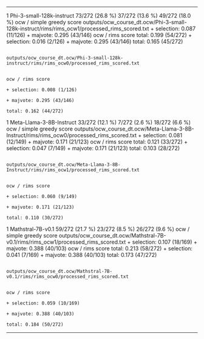 -  -------------------------  ---------------  ---------------  ---------------  -------------------------  --------------------------------------------------------------------------------------------
1  Phi-3-small-128k-instruct  73/272 (26.8 %)  37/272 (13.6 %)  49/272 (18.0 %)  ocw / simple greedy score  outputs/ocw_course_dt.ocw/Phi-3-small-128k-instruct/rims/rims_ocw1/processed_rims_scored.txt
                                                                                 	+ selection: 0.087 (11/126)
                                                                                 	+ majvote: 0.295 (43/146)                            ocw / rims score
                                                                                 total: 0.199 (54/272)      	+ selection: 0.016 (2/126)
                                                                                                            	+ majvote: 0.295 (43/146)
                                                                                                            total: 0.165 (45/272)

                                                                                                            outputs/ocw_course_dt.ocw/Phi-3-small-128k-instruct/rims/rims_ocw0/processed_rims_scored.txt

                                                                                                            ocw / rims score
                                                                                                            	+ selection: 0.008 (1/126)
                                                                                                            	+ majvote: 0.295 (43/146)
                                                                                                            total: 0.162 (44/272)
1  Meta-Llama-3-8B-Instruct   33/272 (12.1 %)  7/272 (2.6 %)    18/272 (6.6 %)   ocw / simple greedy score  outputs/ocw_course_dt.ocw/Meta-Llama-3-8B-Instruct/rims/rims_ocw0/processed_rims_scored.txt
                                                                                 	+ selection: 0.081 (12/149)
                                                                                 	+ majvote: 0.171 (21/123)                            ocw / rims score
                                                                                 total: 0.121 (33/272)      	+ selection: 0.047 (7/149)
                                                                                                            	+ majvote: 0.171 (21/123)
                                                                                                            total: 0.103 (28/272)

                                                                                                            outputs/ocw_course_dt.ocw/Meta-Llama-3-8B-Instruct/rims/rims_ocw1/processed_rims_scored.txt

                                                                                                            ocw / rims score
                                                                                                            	+ selection: 0.060 (9/149)
                                                                                                            	+ majvote: 0.171 (21/123)
                                                                                                            total: 0.110 (30/272)
1  Mathstral-7B-v0.1          59/272 (21.7 %)  23/272 (8.5 %)   26/272 (9.6 %)   ocw / simple greedy score  outputs/ocw_course_dt.ocw/Mathstral-7B-v0.1/rims/rims_ocw1/processed_rims_scored.txt
                                                                                 	+ selection: 0.107 (18/169)
                                                                                 	+ majvote: 0.388 (40/103)                            ocw / rims score
                                                                                 total: 0.213 (58/272)      	+ selection: 0.041 (7/169)
                                                                                                            	+ majvote: 0.388 (40/103)
                                                                                                            total: 0.173 (47/272)

                                                                                                            outputs/ocw_course_dt.ocw/Mathstral-7B-v0.1/rims/rims_ocw0/processed_rims_scored.txt

                                                                                                            ocw / rims score
                                                                                                            	+ selection: 0.059 (10/169)
                                                                                                            	+ majvote: 0.388 (40/103)
                                                                                                            total: 0.184 (50/272)
-  -------------------------  ---------------  ---------------  ---------------  -------------------------  --------------------------------------------------------------------------------------------